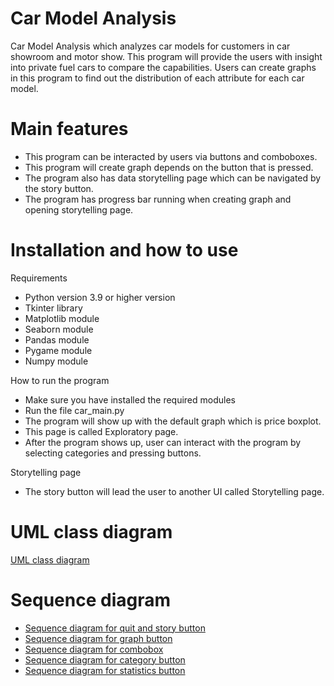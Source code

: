 # Car Model Analysis
Car Model Analysis which analyzes car models for customers in car showroom and motor show.
This program will provide the users with insight into private fuel cars to compare the capabilities.
Users can create graphs in this program to find out the distribution of each attribute for each car model.

# Main features
- This program can be interacted by users via buttons and comboboxes.
- This program will create graph depends on the button that is pressed.
- The program also has data storytelling page which can be navigated by the story button.
- The program has progress bar running when creating graph and opening storytelling page.

# Installation and how to use
Requirements
- Python version 3.9 or higher version
- Tkinter library
- Matplotlib module
- Seaborn module
- Pandas module
- Pygame module
- Numpy module

How to run the program
- Make sure you have installed the required modules
- Run the file car_main.py
- The program will show up with the default graph which is price boxplot.
- This page is called Exploratory page.
- After the program shows up, user can interact with the program by selecting categories and pressing buttons.

Storytelling page
- The story button will lead the user to another UI called Storytelling page.  

# UML class diagram
[UML class diagram](https://media.discordapp.net/attachments/1015464234664067122/1235938870177300514/Diagrams-6.jpg?ex=66363145&is=6634dfc5&hm=1c3424bb78ac3dbb1e197fd8a7c582669afdb3c76768b09dcd200c4ec615e953&=&format=webp&width=550&height=344)

# Sequence diagram
- [Sequence diagram for quit and story button](https://media.discordapp.net/attachments/1015464234664067122/1235938868100988968/Diagrams-5.jpg?ex=66363144&is=6634dfc4&hm=d66d0b529e873e812464826cbb5dfde3551175788ae62660998029f76338c6a3&=&format=webp&width=748&height=467)
- [Sequence diagram for graph button](https://media.discordapp.net/attachments/1015464234664067122/1235938869350891520/Diagrams-3.jpg?ex=66363145&is=6634dfc5&hm=ad7a603545821fefcd68e6ffb35116a413681b529ceead04a56c239f42f7fa49&=&format=webp&width=748&height=467)
- [Sequence diagram for combobox](https://media.discordapp.net/attachments/1015464234664067122/1235938869841498172/Diagrams-2.jpg?ex=66363145&is=6634dfc5&hm=77b4233b5d70397b645446a92c3a7dbb898742b03bb2c0afeb14565aa5ecf84a&=&format=webp&width=550&height=344)
- [Sequence diagram for category button](https://media.discordapp.net/attachments/1015464234664067122/1235938869984235660/Diagrams-1.jpg?ex=66363145&is=6634dfc5&hm=f34de4e9497381bbb6f56f281ee0bac5343a882d34ed085b82fd169a7e923f21&=&format=webp&width=550&height=344)
- [Sequence diagram for statistics button](https://media.discordapp.net/attachments/1015464234664067122/1235938870323974244/Diagrams-4.jpg?ex=66363145&is=6634dfc5&hm=572fc0f3e7fd8853300e611302cc265fd73ff88a53cf1a09f041b3db1155778f&=&format=webp&width=550&height=344)
